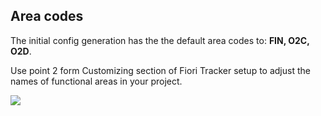 ##  Area codes

The initial config generation has the the default area codes to: **FIN, O2C, O2D**.

Use point 2 form Customizing section of Fiori Tracker setup to adjust the names of functional areas in your project.

![](/res/area_codes.png)
